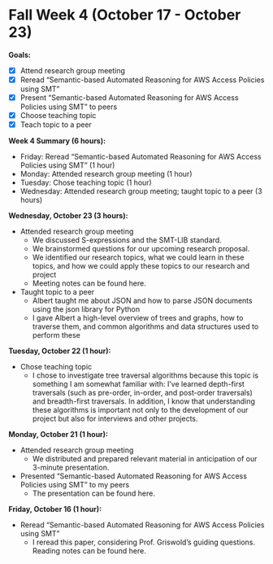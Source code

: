 # Fall Week 4 (October 17 - October 23)

**Goals:**
- [x] Attend research group meeting
- [x] Reread “Semantic-based Automated Reasoning for AWS Access Policies using SMT”
- [x] Present “Semantic-based Automated Reasoning for AWS Access Policies using SMT” to peers
- [x] Choose teaching topic
- [x] Teach topic to a peer

**Week 4 Summary (6 hours):**
- Friday: Reread “Semantic-based Automated Reasoning for AWS Access Policies using SMT” (1 hour)
- Monday: Attended research group meeting (1 hour)
- Tuesday: Chose teaching topic (1 hour)
- Wednesday: Attended research group meeting; taught topic to a peer (3 hours)

**Wednesday, October 23 (3 hours):**
- Attended research group meeting
  - We discussed S-expressions and the SMT-LIB standard. 
  - We brainstormed questions for our upcoming research proposal.
  - We identified our research topics, what we could learn in these topics, and how we could apply these topics to our research and project
  - Meeting notes can be found here.
- Taught topic to a peer
  - Albert taught me about JSON and how to parse JSON documents using the json library for Python
  - I gave Albert a high-level overview of trees and graphs, how to traverse them, and common algorithms and data structures used to perform these 

**Tuesday, October 22 (1 hour):**
- Chose teaching topic
  - I chose to investigate tree traversal algorithms because this topic is something I am somewhat familiar with: I’ve learned depth-first traversals (such as pre-order, in-order, and post-order traversals) and breadth-first traversals. In addition, I know that understanding these algorithms is important not only to the development of our project but also for interviews and other projects.

**Monday, October 21 (1 hour):**
- Attended research group meeting
  - We distributed and prepared relevant material in anticipation of our 3-minute presentation.
- Presented “Semantic-based Automated Reasoning for AWS Access Policies using SMT” to my peers
  - The presentation can be found here.
  
**Friday, October 16 (1 hour):**
- Reread “Semantic-based Automated Reasoning for AWS Access Policies using SMT” 
  - I reread this paper, considering Prof. Griswold’s guiding questions. Reading notes can be found here.
